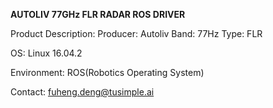 **AUTOLIV 77GHz FLR RADAR ROS DRIVER**

Product Description:
Producer: Autoliv
Band: 77Hz
Type: FLR

OS:
Linux 16.04.2

Environment:
ROS(Robotics Operating System)

Contact: fuheng.deng@tusimple.ai
